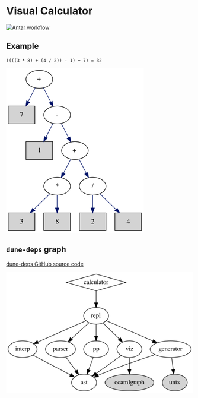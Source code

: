 
# Visual Calculator

[![Antar workflow](https://github.com/hasantouma/vcalc/actions/workflows/workflow.yml/badge.svg?branch=main)](https://github.com/hasantouma/vcalc/actions/workflows/workflow.yml)

## Example

```
((((3 * 8) + (4 / 2)) - 1) + 7) = 32
```

![example of vcalc visual AST](img/example.png)

## `dune-deps` graph

[dune-deps GitHub source code](https://github.com/mjambon/dune-deps)

![graph for vcalc dependencies](img/deps.png)

